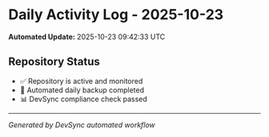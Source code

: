 # Daily Activity Log - 2025-10-23

**Automated Update:** 2025-10-23 09:42:33 UTC

## Repository Status
- ✅ Repository is active and monitored
- 🔄 Automated daily backup completed
- 📊 DevSync compliance check passed

---
*Generated by DevSync automated workflow*
